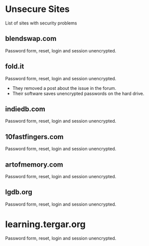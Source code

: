 # Unsecure Sites
List of sites with security problems
## blendswap.com 
Password form, reset, login and session unencrypted.

## fold.it
Password form, reset, login and session unencrypted.
- They removed a post about the issue in the forum.
- Their software saves unencrypted passwords on the hard drive.

## indiedb.com
Password form, reset, login and session unencrypted.

## 10fastfingers.com
Password form, reset, login and session unencrypted.

## artofmemory.com
Password form, reset, login and session unencrypted.

## lgdb.org
Password form, reset, login and session unencrypted.

# learning.tergar.org
Password form, reset, login and session unencrypted.

